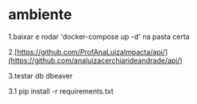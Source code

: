 # ambiente 
1.baixar e rodar   'docker-compose up -d' na pasta certa

2.[https://github.com/ProfAnaLuizaImpacta/api/](https://github.com/analuizacerchiarideandrade/api/)

3.testar db dbeaver

3.1 pip install -r requirements.txt
